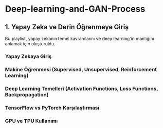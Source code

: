 # Deep-learning-and-GAN-Process

## 1. Yapay Zeka ve Derin Öğrenmeye Giriş

Bu playlist, yapay zekanın temel kavramlarını ve deep learning'in mantığını anlamak için oluşturuldu.

### Yapay Zekaya Giriş <br>
### Makine Öğrenmesi (Supervised, Unsupervised, Reinforcement Learning)<br>
### Deep Learning Temelleri (Activation Functions, Loss Functions, Backpropagation)<br>
### TensorFlow vs PyTorch Karşılaştırması<br>
### GPU ve TPU Kullanımı<br>
